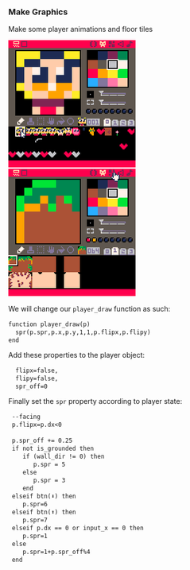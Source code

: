 ### Make Graphics

Make some player animations and floor tiles

![player animations](pre_player_animations.gif)
![floor tiles](pre_floor_tiles.gif)


We will change our `player_draw` function as such:

    function player_draw(p)
      spr(p.spr,p.x,p.y,1,1,p.flipx,p.flipy)
    end

Add these properties to the player object:

      flipx=false,
      flipy=false,
      spr_off=0

Finally set the `spr` property according to player state:

     --facing
     p.flipx=p.dx<0

     p.spr_off += 0.25
     if not is_grounded then
        if (wall_dir != 0) then
           p.spr = 5
        else
           p.spr = 3
        end
     elseif btn(⬇️) then
        p.spr=6
     elseif btn(⬆️) then
        p.spr=7
     elseif p.dx == 0 or input_x == 0 then
        p.spr=1
     else
        p.spr=1+p.spr_off%4
     end

